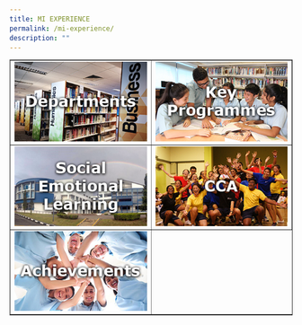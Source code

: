 ```yaml
---
title: MI EXPERIENCE
permalink: /mi-experience/
description: ""
---
```

<table style="border-collapse: collapse; width: 100%;" border="1">
<tbody>
<tr>
<td style="width: 50%; text-align: center;"><a href="/mi-experience/departments"><img src="/images/miexp1.png"></a><a href="/mi-experience/departments"></a></td>
<td style="width: 50%; text-align: center;"><a href="/mi-experience/key-programmes"><img src="/images/miexp2.png"></a><a href="/mi-experience/key-programmes"></a></td>
</tr>
<tr>
<td style="width: 50%; text-align: center;"><a href="/mi-experience/social-emotional-learning"><img src="/images/miexp3.png"></a><a href="/mi-experience/social-emotional-learning"></a></td>
	<td style="width: 50%; text-align: center;"><a href="/mi-experience/cca"><img src="/images/miexp4.png"></a><a href="/mi-experience/cca"></a></td>
</tr>
<tr>
<td style="width: 50%; text-align: center;"><a href="/mi-experience/achievements"><img src="/images/miexp5.png"></a><a href="/mi-experience/achievements"></a></td>
</tr>
</tbody>
</table>